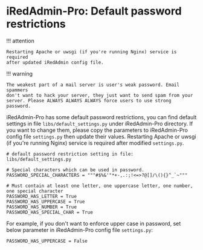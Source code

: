# iRedAdmin-Pro: Default password restrictions

!!! attention

    Restarting Apache or uwsgi (if you're running Nginx) service is required
    after updated iRedAdmin config file.

!!! warning

    The weakest part of a mail server is user's weak password. Email spammers
    don't want to hack your server, they just want to send spam from your
    server. Please ALWAYS ALWAYS ALWAYS force users to use strong password.

iRedAdmin-Pro has some default password restrictions, you can find default
settings in file `libs/default_settings.py` under iRedAdmin-Pro directory.
If you want to change them, please copy the parameters to iRedAdmin-Pro config
file `settings.py` then update their values. Restarting Apache or uwsgi (if
you're running Nginx) service is required after modified `settings.py`.

```
# default password restriction setting in file: libs/default_settings.py

# Special characters which can be used in password.
PASSWORD_SPECIAL_CHARACTERS = """#$%&'"*+-,.:;!<=>?@[]/\(){}^_`~"""

# Must contain at least one letter, one uppercase letter, one number, one special character
PASSWORD_HAS_LETTER = True
PASSWORD_HAS_UPPERCASE = True
PASSWORD_HAS_NUMBER = True
PASSWORD_HAS_SPECIAL_CHAR = True
```

For example, if you don't want to enforce upper case in password, set below
parameter in iRedAdmin-Pro config file `settings.py`:

```
PASSWORD_HAS_UPPERCASE = False
```
